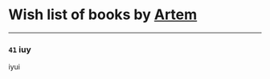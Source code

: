 # Wish list of books by [Artem](https://plus.google.com/104708525191282411034)
---

### `41` iuy
iyui

